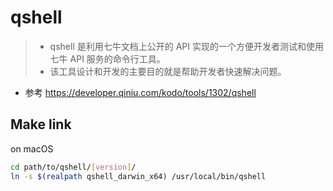 # qshell

> - qshell 是利用七牛文档上公开的 API 实现的一个方便开发者测试和使用七牛 API 服务的命令行工具。
> - 该工具设计和开发的主要目的就是帮助开发者快速解决问题。

- 参考 https://developer.qiniu.com/kodo/tools/1302/qshell

## Make link

on macOS

```bash
cd path/to/qshell/[version]/
ln -s $(realpath qshell_darwin_x64) /usr/local/bin/qshell
```

